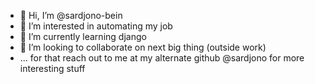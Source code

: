 - 👋 Hi, I’m @sardjono-bein
- 👀 I’m interested in automating my job
- 🌱 I’m currently learning django
- 💞️ I’m looking to collaborate on next big thing (outside work)
- ... for that reach out to me at my alternate github @sardjono for more interesting stuff

<!---
sardjono-bein/sardjono-bein is a ✨ special ✨ repository because its `README.md` (this file) appears on your GitHub profile.
You can click the Preview link to take a look at your changes.
--->
